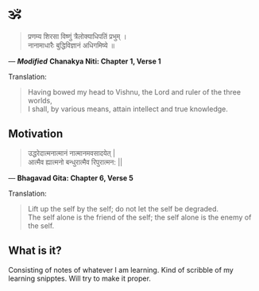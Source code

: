# 🕉️ 
>प्रणम्य शिरसा विष्णुं त्रैलोक्याधिपतिं प्रभुम् ।\
नानामाधारैः बुद्धिविज्ञानं अधिगमिष्ये ॥

— ***Modified*** **Chanakya Niti: Chapter 1, Verse 1** 


Translation:
> Having bowed my head to Vishnu, the Lord and ruler of the three worlds,\
 I shall, by various means, attain intellect and true knowledge.

## Motivation
> उद्धरेदात्मनात्मानं नात्मानमवसादयेत् |\
आत्मैव ह्यात्मनो बन्धुरात्मैव रिपुरात्मन: ||

— **Bhagavad Gita: Chapter 6, Verse 5**


Translation:
> Lift up the self by the self; do not let the self be degraded.\
The self alone is the friend of the self; the self alone is the enemy of the self. 

## What is it? 
Consisting of notes of whatever I am learning. Kind of scribble of my learning snipptes. Will try to make it proper. 